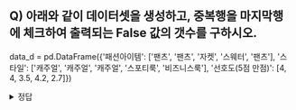 ## Q) 아래와 같이 데이터셋을 생성하고, 중복행을 마지막행에 체크하여 출력되는 False 값의 갯수를 구하시오.

data_d = pd.DataFrame({'패션아이템': ['팬츠', '팬츠', '자켓', '스웨터', '팬츠'], '스타일': ['캐주얼', '캐주얼', '캐주얼', '스포티룩', '비즈니스룩'], '선호도(5점 만점)': [4, 4, 3.5, 4.2, 2.7]})

<details>
  <summary> 정답 </summary>
  
```
import pandas as pd
data_d = pd.DataFrame({'패션아이템': ['팬츠', '팬츠', '자켓', '스웨터', '팬츠'], '스타일': ['캐주얼', '캐주얼', '캐주얼', '스포티룩', '비즈니스룩'], '선호도(5점 만점)': [4, 4, 3.5, 4.2, 2.7]})
data_d.duplicated(keep='last')
```
![캡처](https://github.com/sejongsmarcle/2023_Autumn_DataAnalysisStudy/assets/128315452/dcfe955e-03b7-42df-8844-813df38c5ca3)

 4개 !!!!
</details>
